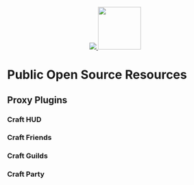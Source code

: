 <p align="center">
  <a href="https://craft2.net">
    <img src="https://craft2.net/public/assets/img/craft2developments.png" />
  </a>
  <a href="https://discord.gg/F2Qj4jYJNd">
    <img height="100px" src="https://craft2.net/public/assets/img/joindiscord.png" />
  </a>
</p>



# Public Open Source Resources

## Proxy Plugins

### Craft HUD

### Craft Friends

### Craft Guilds

### Craft Party
